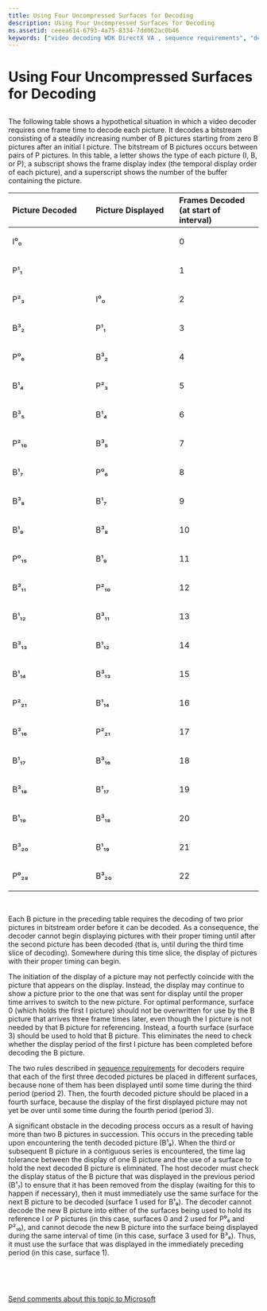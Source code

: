 ```yaml
---
title: Using Four Uncompressed Surfaces for Decoding
description: Using Four Uncompressed Surfaces for Decoding
ms.assetid: ceeea614-6793-4a75-8334-7dd062ac0b46
keywords: ["video decoding WDK DirectX VA , sequence requirements", "decoding video WDK DirectX VA , sequence requirements", "picture decoding WDK DirectX VA , sequence requirements", "sequence requirements WDK DirectX VA", "succession requirements WDK DirectX VA", "multiple uncompressed surfaces for decoding WDK DirectX VA", "uncompressed surfaces example for decoding WDK DirectX VA"]
---
```


# Using Four Uncompressed Surfaces for Decoding


## <span id="ddk_using_four_uncompressed_surfaces_for_decoding_gg"></span><span id="DDK_USING_FOUR_UNCOMPRESSED_SURFACES_FOR_DECODING_GG"></span>


The following table shows a hypothetical situation in which a video decoder requires one frame time to decode each picture. It decodes a bitstream consisting of a steadily increasing number of B pictures starting from zero B pictures after an initial I picture. The bitstream of B pictures occurs between pairs of P pictures. In this table, a letter shows the type of each picture (I, B, or P), a subscript shows the frame display index (the temporal display order of each picture), and a superscript shows the number of the buffer containing the picture.

<table>
<colgroup>
<col width="33%" />
<col width="33%" />
<col width="33%" />
</colgroup>
<thead>
<tr class="header">
<th align="left">Picture Decoded</th>
<th align="left">Picture Displayed</th>
<th align="left">Frames Decoded (at start of interval)</th>
</tr>
</thead>
<tbody>
<tr class="odd">
<td align="left"><p>I⁰₀</p></td>
<td align="left"></td>
<td align="left"><p>0</p></td>
</tr>
<tr class="even">
<td align="left"><p>P¹₁</p></td>
<td align="left"></td>
<td align="left"><p>1</p></td>
</tr>
<tr class="odd">
<td align="left"><p>P²₃</p></td>
<td align="left"><p>I⁰₀</p></td>
<td align="left"><p>2</p></td>
</tr>
<tr class="even">
<td align="left"><p>B³₂</p></td>
<td align="left"><p>P¹₁</p></td>
<td align="left"><p>3</p></td>
</tr>
<tr class="odd">
<td align="left"><p>P⁰₆</p></td>
<td align="left"><p>B³₂</p></td>
<td align="left"><p>4</p></td>
</tr>
<tr class="even">
<td align="left"><p>B¹₄</p></td>
<td align="left"><p>P²₃</p></td>
<td align="left"><p>5</p></td>
</tr>
<tr class="odd">
<td align="left"><p>B³₅</p></td>
<td align="left"><p>B¹₄</p></td>
<td align="left"><p>6</p></td>
</tr>
<tr class="even">
<td align="left"><p>P²₁₀</p></td>
<td align="left"><p>B³₅</p></td>
<td align="left"><p>7</p></td>
</tr>
<tr class="odd">
<td align="left"><p>B¹₇</p></td>
<td align="left"><p>P⁰₆</p></td>
<td align="left"><p>8</p></td>
</tr>
<tr class="even">
<td align="left"><p>B³₈</p></td>
<td align="left"><p>B¹₇</p></td>
<td align="left"><p>9</p></td>
</tr>
<tr class="odd">
<td align="left"><p>B¹₉</p></td>
<td align="left"><p>B³₈</p></td>
<td align="left"><p>10</p></td>
</tr>
<tr class="even">
<td align="left"><p>P⁰₁₅</p></td>
<td align="left"><p>B¹₉</p></td>
<td align="left"><p>11</p></td>
</tr>
<tr class="odd">
<td align="left"><p>B³₁₁</p></td>
<td align="left"><p>P²₁₀</p></td>
<td align="left"><p>12</p></td>
</tr>
<tr class="even">
<td align="left"><p>B¹₁₂</p></td>
<td align="left"><p>B³₁₁</p></td>
<td align="left"><p>13</p></td>
</tr>
<tr class="odd">
<td align="left"><p>B³₁₃</p></td>
<td align="left"><p>B¹₁₂</p></td>
<td align="left"><p>14</p></td>
</tr>
<tr class="even">
<td align="left"><p>B¹₁₄</p></td>
<td align="left"><p>B³₁₃</p></td>
<td align="left"><p>15</p></td>
</tr>
<tr class="odd">
<td align="left"><p>P²₂₁</p></td>
<td align="left"><p>B¹₁₄</p></td>
<td align="left"><p>16</p></td>
</tr>
<tr class="even">
<td align="left"><p>B³₁₆</p></td>
<td align="left"><p>P²₂₁</p></td>
<td align="left"><p>17</p></td>
</tr>
<tr class="odd">
<td align="left"><p>B¹₁₇</p></td>
<td align="left"><p>B³₁₆</p></td>
<td align="left"><p>18</p></td>
</tr>
<tr class="even">
<td align="left"><p>B³₁₈</p></td>
<td align="left"><p>B¹₁₇</p></td>
<td align="left"><p>19</p></td>
</tr>
<tr class="odd">
<td align="left"><p>B¹₁₉</p></td>
<td align="left"><p>B³₁₈</p></td>
<td align="left"><p>20</p></td>
</tr>
<tr class="even">
<td align="left"><p>B³₂₀</p></td>
<td align="left"><p>B¹₁₉</p></td>
<td align="left"><p>21</p></td>
</tr>
<tr class="odd">
<td align="left"><p>P⁰₂₈</p></td>
<td align="left"><p>B³₂₀</p></td>
<td align="left"><p>22</p></td>
</tr>
</tbody>
</table>

 

Each B picture in the preceding table requires the decoding of two prior pictures in bitstream order before it can be decoded. As a consequence, the decoder cannot begin displaying pictures with their proper timing until after the second picture has been decoded (that is, until during the third time slice of decoding). Somewhere during this time slice, the display of pictures with their proper timing can begin.

The initiation of the display of a picture may not perfectly coincide with the picture that appears on the display. Instead, the display may continue to show a picture prior to the one that was sent for display until the proper time arrives to switch to the new picture. For optimal performance, surface 0 (which holds the first I picture) should not be overwritten for use by the B picture that arrives three frame times later, even though the I picture is not needed by that B picture for referencing. Instead, a fourth surface (surface 3) should be used to hold that B picture. This eliminates the need to check whether the display period of the first I picture has been completed before decoding the B picture.

The two rules described in [sequence requirements](sequence-requirements.md) for decoders require that each of the first three decoded pictures be placed in different surfaces, because none of them has been displayed until some time during the third period (period 2). Then, the fourth decoded picture should be placed in a fourth surface, because the display of the first displayed picture may not yet be over until some time during the fourth period (period 3).

A significant obstacle in the decoding process occurs as a result of having more than two B pictures in succession. This occurs in the preceding table upon encountering the tenth decoded picture (B¹₉). When the third or subsequent B picture in a contiguous series is encountered, the time lag tolerance between the display of one B picture and the use of a surface to hold the next decoded B picture is eliminated. The host decoder must check the display status of the B picture that was displayed in the previous period (B¹₇) to ensure that it has been removed from the display (waiting for this to happen if necessary), then it must immediately use the same surface for the next B picture to be decoded (surface 1 used for B¹₉). The decoder cannot decode the new B picture into either of the surfaces being used to hold its reference I or P pictures (in this case, surfaces 0 and 2 used for P⁰₆ and P²₁₀), and cannot decode the new B picture into the surface being displayed during the same interval of time (in this case, surface 3 used for B³₈). Thus, it must use the surface that was displayed in the immediately preceding period (in this case, surface 1).

 

 

[Send comments about this topic to Microsoft](mailto:wsddocfb@microsoft.com?subject=Documentation%20feedback%20[display\display]:%20Using%20Four%20Uncompressed%20Surfaces%20for%20Decoding%20%20RELEASE:%20%282/10/2017%29&body=%0A%0APRIVACY%20STATEMENT%0A%0AWe%20use%20your%20feedback%20to%20improve%20the%20documentation.%20We%20don't%20use%20your%20email%20address%20for%20any%20other%20purpose,%20and%20we'll%20remove%20your%20email%20address%20from%20our%20system%20after%20the%20issue%20that%20you're%20reporting%20is%20fixed.%20While%20we're%20working%20to%20fix%20this%20issue,%20we%20might%20send%20you%20an%20email%20message%20to%20ask%20for%20more%20info.%20Later,%20we%20might%20also%20send%20you%20an%20email%20message%20to%20let%20you%20know%20that%20we've%20addressed%20your%20feedback.%0A%0AFor%20more%20info%20about%20Microsoft's%20privacy%20policy,%20see%20http://privacy.microsoft.com/default.aspx. "Send comments about this topic to Microsoft")




